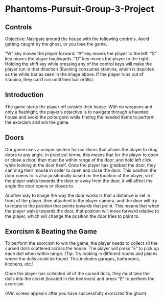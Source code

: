 # Phantoms-Pursuit-Group-3-Project

## Controls

Objective: Navigate around the house with the following controls. Avoid getting caught by the ghost, or you lose the game.


"W" key moves the player forward.
"A" key moves the player to the left.
"S" key moves the player backwards.
"D" key moves the player to the right.
Holding the shift key while pressing any of the control keys will make the player run in that direction (Running consumes stamina, which is depicted as the white bar as seen in the image above. If the player runs out of stamina, they can’t run until their bar refills).



## Introduction

The game starts the player off outside their house. With no weapons and only a flashlight, the player’s objective is to navigate through a haunted house and avoid the poltergeist while finding the needed items to perform the exorcism and win the game. 


## Doors

Our game uses a unique system for our doors that allows the player to drag doors to any angle. In practical terms, this means that for the player to open or close a door, then must be within range of the door, and hold left click while looking at the door itself. Once the player has grabbed the door, they can drag their mouse in order to open and close the door. This position the door opens to is also positionally based on the location of the player, so if the player walks towards the door or away from the door, it will affect the angle the door opens or closes to.

Another way to image the way the door works is that a distance is set in front of the player, then attached to the player camera, and the door will try to rotate to the position that points towards that point. This means that when the player walks towards the door, that position will move forward relative to the player, which will change the position the door tries to point to.


## Exorcism & Beating the Game

To perform the exorcism to win the game, the player needs to collect all the cursed dolls scattered across the house. The player will press “E” to pick up each doll when within range. (Tip: Try looking in different rooms and places where the dolls could be found. This includes garages, bathrooms, kitchens, etc.)


Once the player has collected all of the cursed dolls, they must take the dolls into the closet (located in the bedroom) and press “E” to perform the exorcism.

(Win screen appears after you have successfully exorcized the ghost).

